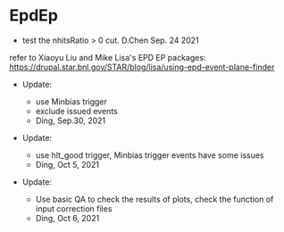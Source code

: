 # EpdEp

- test the nhitsRatio > 0 cut. D.Chen Sep. 24 2021

refer to Xiaoyu Liu and Mike Lisa's EPD EP packages:
https://drupal.star.bnl.gov/STAR/blog/lisa/using-epd-event-plane-finder

- Update:
	- use Minbias trigger
	- exclude issued events
	- Ding, Sep.30, 2021

- Update:
	- use hlt_good trigger, Minbias trigger events have some issues
	- Ding, Oct 5, 2021

- Update:
	- Use basic QA to check the results of plots, check the function of input correction files
	- Ding, Oct 6, 2021
